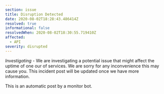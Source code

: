 ```yaml
---
section: issue
title: Disruption Detected
date: 2020-08-02T18:28:43.486414Z
resolved: true
informational: false
resolvedWhen: 2020-08-02T18:30:55.719410Z
affected:
  - API
severity: disrupted
---
```

*Investigating* - We are investigating a potential issue that might affect the uptime of one our of services. We are sorry for any inconvenience this may cause you. This incident post will be updated once we have more information.

This is an automatic post by a monitor bot.
        